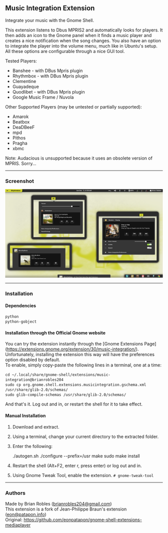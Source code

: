 ## Music Integration Extension
Integrate your music with the Gnome Shell.

This extension listens to Dbus MPRIS2 and automatically looks for players. It then adds an icon to the 
Gnome panel when it finds a music player and creates a nice notification when the song changes.
You also have an option to integrate the player into the volume menu, much like in Ubuntu's setup.
All these options are configurable through a nice GUI tool.

Tested Players:

* Banshee - with DBus Mpris plugin
* Rhythmbox - with DBus Mpris plugin
* Clementine
* Guayadeque
* Quodlibet - with DBus Mpris plugin
* Google Music Frame / Nuvola

Other Supported Players (may be untested or partially supported):

* Amarok
* Beatbox
* DeaDBeeF
* mpd
* Pithos
* Pragha
* xbmc

Note: Audacious is unsupported because it uses an obsolete version of MPRIS. Sorry...

----

### Screenshot
![Screenshot](https://github.com/brianrobles204/Music-Integration/raw/master/data/screenshot.png)

----

### Installation

#### Dependencies

    python
    python-gobject

#### Installation through the Official Gnome website

You can try the extension instantly through the [Gnome Extensions Page] (https://extensions.gnome.org/extension/30/music-integration/). <br/>
Unfortunately, installing the extension this way will have the preferences option disabled by default. <br/>
To enable, simply copy-paste the following lines in a terminal, one at a time:

    cd ~/.local/share/gnome-shell/extensions/music-integration@brianrobles204
    sudo cp org.gnome.shell.extensions.musicintegration.gschema.xml /usr/share/glib-2.0/schemas/
    sudo glib-compile-schemas /usr/share/glib-2.0/schemas/

And that's it. Log out and in, or restart the shell for it to take effect.

#### Manual Installation

1. Download and extract.
2. Using a terminal, change your current directory to the extracted folder.
3. Enter the following:

    ./autogen.sh
    ./configure --prefix=/usr
    make
    sudo make install

4. Restart the shell (Alt+F2, enter r, press enter) or log out and in.
5. Using Gnome Tweak Tool, enable the extension. `# gnome-tweak-tool`

----

### Authors
Made by Brian Robles (brianrobles204@gmail.com) <br/>
This extension is a fork of Jean-Philippe Braun's extension (eon@patapon.info)<br/>
Original: https://github.com/eonpatapon/gnome-shell-extensions-mediaplayer<br/>
